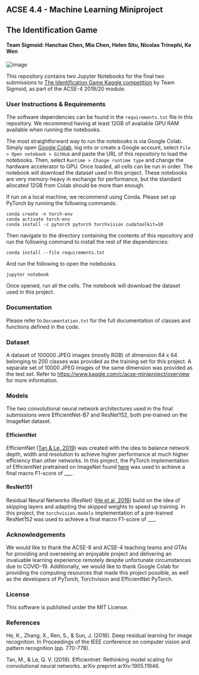 ## ACSE 4.4 - Machine Learning Miniproject
## The Identification Game
#### Team Sigmoid: Hanchao Chen, Mia Chen, Helen Situ, Nicolas Trinephi, Ke Wen

![image](https://i.ibb.co/myQ1g49/AAAADATA.png)

This repository contains two Jupyter Notebooks for the final two submissions to [The Identification Game Kaggle competition](https://www.kaggle.com/c/acse-miniproject/overview) by Team Sigmoid, as part of the ACSE-4 2019/20 module.

### User Instructions & Requirements

The software dependencies can be found in the `requirements.txt` file in this repository. We recommend having at least 12GB of available GPU RAM available when running the notebooks.

The most straightforward way to run the notebooks is via Google Colab. Simply open [Google Colab](https://colab.research.google.com/), log into or create a Google account, select `File > Open notebook > GitHub` and paste the URL of this repository to load the notebooks. Then, select `Runtime > Change runtime type` and change the hardware accelerator to GPU. Once loaded, all cells can be run in order. The notebook will download the dataset used in this project. These notebooks are very memory-heavy in exchange for performance, but the standard allocated 12GB from Colab should be more than enough.

If run on a local machine, we recommend using Conda. Please set up PyTorch by running the following commands:
```
conda create -n torch-env
conda activate torch-env
conda install -c pytorch pytorch torchvision cudatoolkit=10
```
Then navigate to the directory containing the contents of this repository and run the following command to install the rest of the dependencies:
```
conda install --file requirements.txt
```
And run the following to open the notebooks.
```
jupyter notebook
```
Once opened, run all the cells. The notebook will download the dataset used in this project. 

### Documentation

Please refer to `Documentation.txt` for the full documentation of classes and functions defined in the code.

### Dataset

A dataset of 100000 JPEG images (mostly RGB) of dimension 64 x 64 belonging to 200 classes was provided as the training set for this project. A separate set of 10000 JPEG images of the same dimension was provided as the test set. Refer to https://www.kaggle.com/c/acse-miniproject/overview for more information. 

### Models

The two convolutional neural network architectures used in the final submissions were EfficientNet-B7 and ResNet152, both pre-trained on the ImageNet dataset. 

#### EfficientNet
EfficientNet ([Tan & Le, 2019](https://arxiv.org/abs/1905.11946/)) was created with the idea to balance network depth, width and resolution to achieve higher performance at much higher efficiency than other networks. In this project, the PyTorch implementation of EfficientNet pretrained on ImageNet found [here](https://github.com/lukemelas/EfficientNet-PyTorch/) was used to achieve a final macro F1-score of ___.


#### ResNet151
Residual Neural Networks (ResNet) ([He et al, 2016](https://arxiv.org/pdf/1512.03385.pdf)) build on the idea of skipping layers and adapting the skipped weights to speed up training. In this project, the `torchvision.models` implementation of a pre-trained ResNet152 was used to achieve a final macro F1-score of ___.


### Acknowledgements
We would like to thank the ACSE-8 and ACSE-4 teaching teams and GTAs for providing and overseeing an enjoyable project and delivering an invaluable learning experience remotely despite unfortunate circumstances due to COVID-19. Additionally, we would like to thank Google Colab for providing the computing resources that made this project possible, as well as the developers of PyTorch, Torchvision and EfficientNet PyTorch. 

### License

This software is published under the MIT License.

### References

He, K., Zhang, X., Ren, S., & Sun, J. (2016). Deep residual learning for image recognition. In Proceedings of the IEEE conference on computer vision and pattern recognition (pp. 770-778).

Tan, M., & Le, Q. V. (2019). Efficientnet: Rethinking model scaling for convolutional neural networks. arXiv preprint arXiv:1905.11946.




